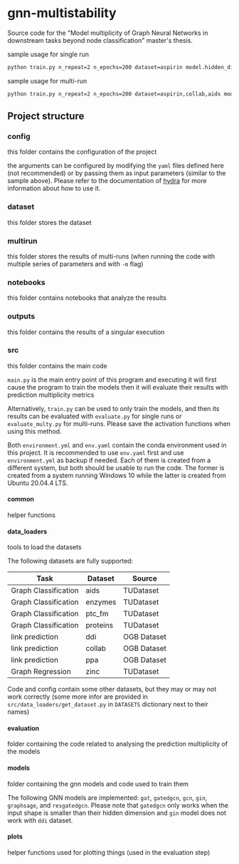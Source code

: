# gnn-multistability

Source code for the "Model multiplicity of Graph Neural Networks in downstream tasks beyond node classification" master's thesis.

sample usage for single run

```bash
python train.py n_repeat=2 n_epochs=200 dataset=aspirin model.hidden_dim=8 model.num_layers=2 model=gin
```

sample usage for multi-run

```bash
python train.py n_repeat=2 n_epochs=200 dataset=aspirin,collab,aids model.hidden_dim=8,16,32 model.num_layers=2,3,4 model=gin,gat,gcn -m
```

## Project structure

### config

this folder contains the configuration of the project

the arguments can be configured by modifying the `yaml` files defined here
(not recommended) or by passing them as input parameters
(similar to the sample above). 
Please refer to the documentation of [hydra](https://hydra.cc/docs/intro/) for more information about how to use it.

### dataset

this folder stores the dataset

### multirun

this folder stores the results of multi-runs (when running the code with multiple series of parameters and with `-m`
flag)

### notebooks

this folder contains notebooks that analyze the results

### outputs

this folder contains the results of a singular execution

### src

this folder contains the main code

`main.py` is the main entry point of this program and executing it will first cause the program to train the models then it
will evaluate their results with prediction multiplicity metrics

Alternatively, `train.py` can be used to only train the models, and then its results can be evaluated with `evaluate.py`
for single runs or `evaluate_multy.py` for multi-runs. Please save the activation functions when using this method.

Both `environment.yml` and `env.yaml` contain the conda environment used in this project.
It is recommended to use `env.yaml` first and use `environment.yml` as backup if needed.
Each of them is created from a different system, but both should be usable to run the code.
The former is created from a system running Windows 10 while the latter is created from Ubuntu 20.04.4 LTS.

#### common

helper functions

#### data_loaders

tools to load the datasets

The following datasets are fully supported:

| Task                 | Dataset        | Source      |
|----------------------|----------------|-------------|
| Graph Classification | aids           | TUDataset   |
| Graph Classification | enzymes        | TUDataset   |
| Graph Classification | ptc_fm         | TUDataset   |
| Graph Classification | proteins       | TUDataset   |
| link prediction      | ddi            | OGB Dataset |
| link prediction      | collab         | OGB Dataset |
| link prediction      | ppa            | OGB Dataset |
| Graph Regression     | zinc           | TUDataset   |

Code and config contain some other datasets, but they may or may not work correctly
(some more infor are provided in `src/data_loaders/get_dataset.py` in `DATASETS` dictionary next to their names)

#### evaluation

folder containing the code related to analysing the prediction multiplicity of the models

#### models

folder containing the gnn models and code used to train them

The following GNN models are implemented: `gat`, `gatedgcn`, `gcn`, `gin`, `graphsage`, and `resgatedgcn`.
Please note that `gatedgcn` only works
when the input shape is smaller than their hidden dimension and `gin` model does not work with `ddi` dataset.

#### plots

helper functions used for plotting things (used in the evaluation step)
